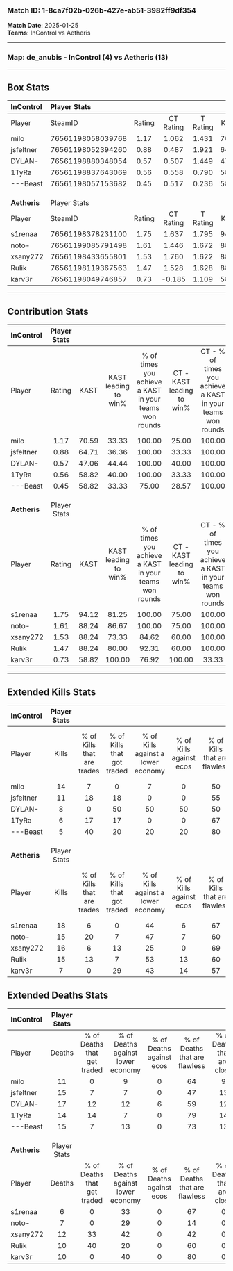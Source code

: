 ### Match ID: 1-8ca7f02b-026b-427e-ab51-3982ff9df354  
**Match Date**: 2025-01-25  
**Teams**: InControl vs Aetheris  

---  

### **Map**: de_anubis - InControl (4) vs Aetheris (13)  
---  

## Box Stats  

| **InControl** | Player Stats      |        |           |          |       |       |       |         |        |      |     |
| :- | :- | :-: | :-: | :-: | :-: | :-: | :-: | :-: | :-: | :-: | :-: |
| Player        | SteamID           | Rating | CT Rating | T Rating | KAST  |  ADR  | Kills | Assists | Deaths | K/D  | HS% |
| milo          | 76561198058039768 |  1.17  |   1.062   |  1.431   | 70.59 | 68.9  |  14   |    1    |   11   | 1.27 | 35  |
| jsfeltner     | 76561198052394260 |  0.88  |   0.487   |  1.921   | 64.71 | 72.2  |  11   |    4    |   15   | 0.73 | 45  |
| DYLAN-        | 76561198880348054 |  0.57  |   0.507   |  1.449   | 47.06 | 83.4  |   8   |    4    |   17   | 0.47 | 62  |
| 1TyRa         | 76561198837643069 |  0.56  |   0.558   |  0.790   | 58.82 | 55.4  |   6   |    5    |   14   | 0.43 | 66  |
| ---Beast      | 76561198057153682 |  0.45  |   0.517   |  0.236   | 58.82 | 46.1  |   5   |    4    |   15   | 0.33 | 40  |
|               |                   |        |           |          |       |       |       |         |        |      |     |
|               |                   |        |           |          |       |       |       |         |        |      |     |
|               |                   |        |           |          |       |       |       |         |        |      |     |
| **Aetheris**  | Player Stats      |        |           |          |       |       |       |         |        |      |     |
| Player        | SteamID           | Rating | CT Rating | T Rating | KAST  |  ADR  | Kills | Assists | Deaths | K/D  | HS% |
| s1renaa       | 76561198378231100 |  1.75  |   1.637   |  1.795   | 94.12 | 79.7  |  18   |    3    |   6    | 3.00 | 27  |
| noto-         | 76561199085791498 |  1.61  |   1.446   |  1.672   | 88.24 | 96.8  |  15   |    8    |   7    | 2.14 | 66  |
| xsany272      | 76561198433655801 |  1.53  |   1.760   |  1.622   | 88.24 | 105.9 |  16   |    9    |   12   | 1.33 | 81  |
| RuIik         | 76561198119367563 |  1.47  |   1.528   |  1.628   | 88.24 | 89.8  |  15   |    5    |   10   | 1.50 | 66  |
| karv3r        | 76561198049746857 |  0.73  |  -0.185   |  1.109   | 58.82 | 52.7  |   7   |    4    |   10   | 0.70 | 71  |
---  

## Contribution Stats  

| **InControl** | Player Stats |       |                      |                                                        |                           |                                                             |                          |                                                            |
| :- | :-: | :-: | :-: | :-: | :-: | :-: | :-: | :-: |
| Player        |    Rating    | KAST  | KAST leading to win% | % of times you achieve a KAST in your teams won rounds | CT - KAST leading to win% | CT - % of times you achieve a KAST in your teams won rounds | T - KAST leading to win% | T - % of times you achieve a KAST in your teams won rounds |
| milo          |     1.17     | 70.59 |        33.33         |                         100.00                         |           25.00           |                           100.00                            |          50.00           |                           100.00                           |
| jsfeltner     |     0.88     | 64.71 |        36.36         |                         100.00                         |           33.33           |                           100.00                            |          40.00           |                           100.00                           |
| DYLAN-        |     0.57     | 47.06 |        44.44         |                         100.00                         |           40.00           |                           100.00                            |          50.00           |                           100.00                           |
| 1TyRa         |     0.56     | 58.82 |        40.00         |                         100.00                         |           33.33           |                           100.00                            |          50.00           |                           100.00                           |
| ---Beast      |     0.45     | 58.82 |        33.33         |                         75.00                          |           28.57           |                           100.00                            |          50.00           |                           50.00                            |
|               |              |       |                      |                                                        |                           |                                                             |                          |                                                            |
|               |              |       |                      |                                                        |                           |                                                             |                          |                                                            |
|               |              |       |                      |                                                        |                           |                                                             |                          |                                                            |
| **Aetheris**  | Player Stats |       |                      |                                                        |                           |                                                             |                          |                                                            |
| Player        |    Rating    | KAST  | KAST leading to win% | % of times you achieve a KAST in your teams won rounds | CT - KAST leading to win% | CT - % of times you achieve a KAST in your teams won rounds | T - KAST leading to win% | T - % of times you achieve a KAST in your teams won rounds |
| s1renaa       |     1.75     | 94.12 |        81.25         |                         100.00                         |           75.00           |                           100.00                            |          83.33           |                           100.00                           |
| noto-         |     1.61     | 88.24 |        86.67         |                         100.00                         |           75.00           |                           100.00                            |          90.91           |                           100.00                           |
| xsany272      |     1.53     | 88.24 |        73.33         |                         84.62                          |           60.00           |                           100.00                            |          80.00           |                           80.00                            |
| RuIik         |     1.47     | 88.24 |        80.00         |                         92.31                          |           60.00           |                           100.00                            |          90.00           |                           90.00                            |
| karv3r        |     0.73     | 58.82 |        100.00        |                         76.92                          |          100.00           |                            33.33                            |          100.00          |                           90.00                            |
---  

## Extended Kills Stats  

| **InControl** | Player Stats |                            |                            |                                    |                         |                              |                                 |                                       |                    |           |
| :- | :-: | :-: | :-: | :-: | :-: | :-: | :-: | :-: | :-: | :-: |
| Player        |    Kills     | % of Kills that are trades | % of Kills that got traded | % of Kills against a lower economy | % of Kills against ecos | % of Kills that are flawless | % of Kills that are close duels | % of Kills that are assisted by flash | Pistol Round Kills | AWP Kills |
| milo          |      14      |             7              |             0              |                 7                  |            0            |              50              |                0                |                   7                   |         3          |     6     |
| jsfeltner     |      11      |             18             |             18             |                 0                  |            0            |              55              |                0                |                   0                   |         2          |     0     |
| DYLAN-        |      8       |             0              |             50             |                 50                 |           50            |              50              |                0                |                   0                   |         0          |     1     |
| 1TyRa         |      6       |             17             |             17             |                 0                  |            0            |              67              |                0                |                   0                   |         0          |     0     |
| ---Beast      |      5       |             40             |             20             |                 20                 |           20            |              80              |                0                |                   0                   |         1          |     0     |
|               |              |                            |                            |                                    |                         |                              |                                 |                                       |                    |           |
|               |              |                            |                            |                                    |                         |                              |                                 |                                       |                    |           |
|               |              |                            |                            |                                    |                         |                              |                                 |                                       |                    |           |
| **Aetheris**  | Player Stats |                            |                            |                                    |                         |                              |                                 |                                       |                    |           |
| Player        |    Kills     | % of Kills that are trades | % of Kills that got traded | % of Kills against a lower economy | % of Kills against ecos | % of Kills that are flawless | % of Kills that are close duels | % of Kills that are assisted by flash | Pistol Round Kills | AWP Kills |
| s1renaa       |      18      |             6              |             0              |                 44                 |            6            |              67              |               11                |                   6                   |         3          |    10     |
| noto-         |      15      |             20             |             7              |                 47                 |            7            |              60              |                7                |                   0                   |         1          |     0     |
| xsany272      |      16      |             6              |             13             |                 25                 |            0            |              69              |               19                |                   6                   |         3          |     0     |
| RuIik         |      15      |             13             |             7              |                 53                 |           13            |              60              |                7                |                   0                   |         2          |     0     |
| karv3r        |      7       |             0              |             29             |                 43                 |           14            |              57              |               29                |                  14                   |         0          |     0     |
## Extended Deaths Stats  

| **InControl** | Player Stats |                             |                                   |                          |                               |                            |                           |               |
| :- | :-: | :-: | :-: | :-: | :-: | :-: | :-: | :-: |
| Player        |    Deaths    | % of Deaths that get traded | % of Deaths against lower economy | % of Deaths against ecos | % of Deaths that are flawless | % of Deaths that are close | % of Deaths while blinded | Deaths to AWP |
| milo          |      11      |              0              |                 9                 |            0             |              64               |             9              |             0             |       2       |
| jsfeltner     |      15      |              7              |                 7                 |            0             |              47               |             13             |             0             |       3       |
| DYLAN-        |      17      |             12              |                12                 |            6             |              59               |             12             |             6             |       2       |
| 1TyRa         |      14      |             14              |                 7                 |            0             |              79               |             14             |             0             |       3       |
| ---Beast      |      15      |              7              |                13                 |            0             |              73               |             13             |            13             |       0       |
|               |              |                             |                                   |                          |                               |                            |                           |               |
|               |              |                             |                                   |                          |                               |                            |                           |               |
|               |              |                             |                                   |                          |                               |                            |                           |               |
| **Aetheris**  | Player Stats |                             |                                   |                          |                               |                            |                           |               |
| Player        |    Deaths    | % of Deaths that get traded | % of Deaths against lower economy | % of Deaths against ecos | % of Deaths that are flawless | % of Deaths that are close | % of Deaths while blinded | Deaths to AWP |
| s1renaa       |      6       |              0              |                33                 |            0             |              67               |             0              |             0             |       1       |
| noto-         |      7       |              0              |                29                 |            0             |              14               |             0              |             0             |       0       |
| xsany272      |      12      |             33              |                42                 |            0             |              42               |             0              |             0             |       1       |
| RuIik         |      10      |             40              |                20                 |            0             |              60               |             0              |             0             |       2       |
| karv3r        |      10      |              0              |                40                 |            0             |              80               |             0              |            10             |       3       |
